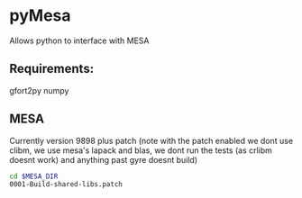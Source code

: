 # pyMesa
Allows python to interface with MESA

## Requirements:
gfort2py 
numpy

## MESA
Currently version 9898 plus patch (note with the patch enabled we dont use clibm, we use mesa's lapack and blas, we dont run the tests (as crlibm doesnt work) and anything past gyre doesnt build)

````bash
cd $MESA_DIR
0001-Build-shared-libs.patch
````
